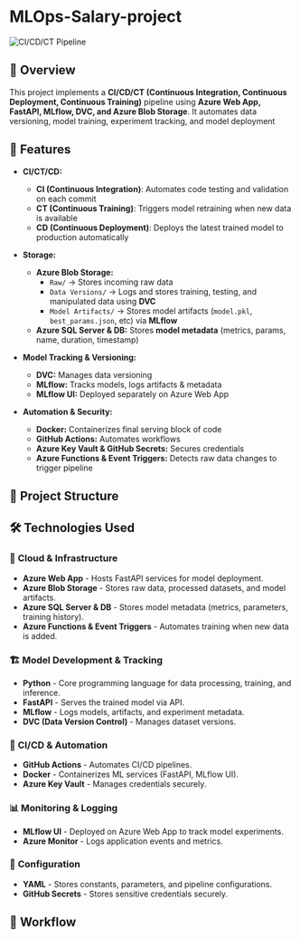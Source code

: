 # MLOps-Salary-project

![CI/CD/CT Pipeline](https://img.shields.io/badge/CI/CD/CT-Automated-blue.svg)

## 🚀 Overview
This project implements a **CI/CD/CT (Continuous Integration, Continuous Deployment, Continuous Training)** pipeline using **Azure Web App, FastAPI, MLflow, DVC, and Azure Blob Storage**. It automates data versioning, model training, experiment tracking, and model deployment

## 📌 Features
- **CI/CT/CD:**
  - **CI (Continuous Integration)**: Automates code testing and validation on each commit
  - **CT (Continuous Training)**: Triggers model retraining when new data is available
  - **CD (Continuous Deployment)**: Deploys the latest trained model to production automatically

- **Storage:**
  - **Azure Blob Storage:**
    - `Raw/` → Stores incoming raw data
    - `Data Versions/` → Logs and stores training, testing, and manipulated data using **DVC**
    - `Model Artifacts/` → Stores model artifacts (`model.pkl`, `best_params.json`, etc) via **MLflow**
  - **Azure SQL Server & DB:** Stores **model metadata** (metrics, params, name, duration, timestamp)

- **Model Tracking & Versioning:**
  - **DVC:** Manages data versioning
  - **MLflow:** Tracks models, logs artifacts & metadata
  - **MLflow UI:** Deployed separately on Azure Web App

- **Automation & Security:**
  - **Docker:** Containerizes final serving block of code
  - **GitHub Actions:** Automates workflows
  - **Azure Key Vault & GitHub Secrets:** Secures credentials
  - **Azure Functions & Event Triggers:** Detects raw data changes to trigger pipeline


## 📁 Project Structure




## 🛠️ Technologies Used

### 🚀 **Cloud & Infrastructure**
- **Azure Web App** - Hosts FastAPI services for model deployment.
- **Azure Blob Storage** - Stores raw data, processed datasets, and model artifacts.
- **Azure SQL Server & DB** - Stores model metadata (metrics, parameters, training history).
- **Azure Functions & Event Triggers** - Automates training when new data is added.

### 🏗 **Model Development & Tracking**
- **Python** - Core programming language for data processing, training, and inference.
- **FastAPI** - Serves the trained model via API.
- **MLflow** - Logs models, artifacts, and experiment metadata.
- **DVC (Data Version Control)** - Manages dataset versions.

### 🔁 **CI/CD & Automation**
- **GitHub Actions** - Automates CI/CD pipelines.
- **Docker** - Containerizes ML services (FastAPI, MLflow UI).
- **Azure Key Vault** - Manages credentials securely.

### 📊 **Monitoring & Logging**
- **MLflow UI** - Deployed on Azure Web App to track model experiments.
- **Azure Monitor** - Logs application events and metrics.

### 📂 **Configuration**
- **YAML** - Stores constants, parameters, and pipeline configurations.
- **GitHub Secrets** - Stores sensitive credentials securely.

## 🔁 Workflow
